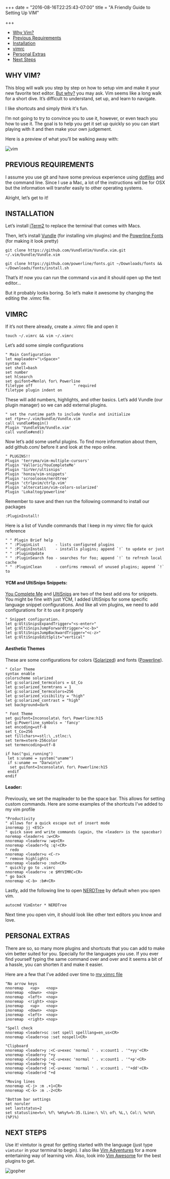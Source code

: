 +++
date = "2016-08-16T22:25:43-07:00"
title = "A Friendly Guide to Setting Up VIM"

+++

- [Why Vim?](/blog/a-friendly-guide-to-setting-up-vim/#why-vim)
- [Previous Requirements](/blog/a-friendly-guide-to-setting-up-vim/#previous-requirements)
- [Installation](/blog/a-friendly-guide-to-setting-up-vim/#installation)
- [vimrc](/blog/a-friendly-guide-to-setting-up-vim/#vimrc)
- [Personal Extras](/blog/a-friendly-guide-to-setting-up-vim/#personal-extras)
- [Next Steps](/blog/a-friendly-guide-to-setting-up-vim/#next-steps)

## WHY VIM?

This blog will walk you step by step on how to setup vim and make it your new favorite text editor. [But why?](http://www.viemu.com/a-why-vi-vim.html) you may ask. Vim seems like a long walk for a short dive. It’s difficult to understand, set up, and learn to navigate.

I like shortcuts and simply think it's fun.

I’m not going to try to convince you to use it, however, or even teach you how to use it. The goal is to help you get it set up quickly so you can start playing with it and then make your own judgement.

Here is a preview of what you’ll be walking away with:

![vim](/img/vim.png)

## PREVIOUS REQUIREMENTS

I assume you use git and have some previous experience using [dotfiles](https://en.wikipedia.org/wiki/Hidden_file_and_hidden_directory) and the command line. Since I use a Mac, a lot of the instructions will be for OSX but the information will transfer easily to other operating systems.

Alright, let’s get to it!

## INSTALLATION

Let’s install [iTerm2](https://www.iterm2.com/) to replace the terminal that comes with Macs.

Then, let’s install [Vundle](https://github.com/VundleVim/Vundle.vim) (for installing vim plugins) and the [Powerline Fonts](https://github.com/powerline/fonts) (for making it look pretty)

```
git clone https://github.com/VundleVim/Vundle.vim.git ~/.vim/bundle/Vundle.vim
```

```
git clone https://github.com/powerline/fonts.git ~/Downloads/fonts && ~/Downloads/fonts/install.sh
```

That’s it! now you can run the command `vim` and it should open up the text editor…

But it probably looks boring. So let’s make it awesome by changing the editing the .vimrc file.

## VIMRC

If it’s not there already, create a .vimrc file and open it

```
touch ~/.vimrc && vim ~/.vimrc
```

Let’s add some simple configurations

```
" Main Configuration
let mapleader="\<Space>"
syntax on
set shell=bash
set number
set hlsearch
set guifont=Menlo\ for\ Powerline
filetype off                  " required
filetype plugin indent on
```

These will add numbers, highlights, and other basics. Let’s add Vundle (our plugin manager) so we can add external plugins.

```
" set the runtime path to include Vundle and initialize
set rtp+=~/.vim/bundle/Vundle.vim
call vundle#begin()
Plugin 'VundleVim/Vundle.vim'
call vundle#end()
```

Now let’s add some useful plugins. To find more information about them, add github.com/ before it and look at the repo online.

```
" PLUGINS!!
Plugin 'terryma/vim-multiple-cursors'
Plugin 'Valloric/YouCompleteMe'
Plugin 'SirVer/ultisnips'
Plugin 'honza/vim-snippets'
Plugin 'scrooloose/nerdtree'
Plugin 'ctrlpvim/ctrlp.vim'
Plugin 'altercation/vim-colors-solarized'
Plugin 'Lokaltog/powerline'
```

Remember to save and then run the following command to install our packages

```
:PluginInstall!
```

Here is a list of Vundle commands that I keep in my vimrc file for quick reference

```
" " Plugin Brief help
" " :PluginList       - lists configured plugins
" " :PluginInstall    - installs plugins; append `!` to update or just
" " :PluginUpdate
" " :PluginSearch foo - searches for foo; append `!` to refresh local cache
" " :PluginClean      - confirms removal of unused plugins; append `!` to
```

#### YCM and UltiSnips Snippets:

[You Complete Me](https://github.com/Valloric/YouCompleteMe) and [UltiSnips](https://github.com/SirVer/ultisnips) are two of the best add ons for snippets. You might be fine with just YCM, I added UltiSnips for some specific language snippet configurations. And like all vim plugins, we need to add configurations for it to use it properly

```
" Snippet configuration.
let g:UltiSnipsExpandTrigger="<s-enter>"
let g:UltiSnipsJumpForwardtrigger="<c-b>"
let g:UltiSnipsJumpBackwardTrigger="<c-z>"
let g:UltiSnipsEditSplit="vertical"
```

#### Aesthetic Themes

These are some configurations for colors ([Solarized](http://ethanschoonover.com/solarized)) and fonts ([Powerline](https://github.com/powerline/fonts)).

```
" Color Theme
syntax enable
colorscheme solarized
let g:solarized_termcolors = &t_Co
let g:solarized_termtrans = 1
let g:solarized_termcolors=256
let g:solarized_visibility = "high"
let g:solarized_contrast = "high"
set background=dark

" Font Theme
set guifont=Inconsolata\ for\ Powerline:h15
let g:Powerline_symbols = 'fancy'
set encoding=utf-8
set t_Co=256
set fillchars+=stl:\ ,stlnc:\
set term=xterm-256color
set termencoding=utf-8

if has("gui_running")
 let s:uname = system("uname")
 if s:uname == "Darwin\n"
  set guifont=Inconsolata\ for\ Powerline:h15
 endif
endif
```

#### Leader:

Previously, we set the mapleader to be the space bar. This allows for setting custom commands. Here are some examples of the shortcuts I’ve added to my vim profile

```
"Productivity
" allows for a quick escape out of insert mode
inoremap jj <ESC>
" quick save and write commands (again, the <leader> is the spacebar)
noremap <leader>s :w<CR>
nnoremap <leader>w :wq<CR>
nnoremap <leader>fq :q!<CR>
" redo
nnoremap <leader>u <C-r>
" remove highlights
nnoremap <leader>o :noh<CR>
" quickly go to .vimrc
nnoremap <leader>v :e $MYVIMRC<CR>
" go back
nnoremap <C-b> :b#<CR>
```

Lastly, add the following line to open [NERDTree](https://github.com/scrooloose/nerdtree) by default when you open vim.

```
autocmd VimEnter * NERDTree
```

Next time you open vim, it should look like other text editors you know and love.

## PERSONAL EXTRAS

There are so, so many more plugins and shortcuts that you can add to make vim better suited for you. Specially for the languages you use. If you ever find yourself typing the same command over and over and it seems a bit of a hassle, you can shorten it and make it easier.

Here are a few that I’ve added over time to [my vimrc file](https://github.com/bertoort/dotfiles/blob/master/.vimrc)

```
"No arrow keys
nnoremap   <up>   <nop>
nnoremap  <down>  <nop>
nnoremap  <left>  <nop>
nnoremap  <right> <nop>
inoremap   <up>   <nop>
inoremap  <down>  <nop>
inoremap  <left>  <nop>
inoremap  <right> <nop>

"Spell check
nnoremap <leader>sc :set spell spelllang=en_us<CR>
nnoremap <leader>so :set nospell<CR>

"Clipboard
nnoremap <leader>y :<C-u>exec 'normal ' . v:count1 . '"+yy'<CR>
vnoremap <leader>y "+y
nnoremap <leader>p :<C-u>exec 'normal ' . v:count1 . '"+p'<CR>
vnoremap <leader>p "+p
nnoremap <leader>d :<C-u>exec 'normal ' . v:count1 . '"+dd'<CR>
vnoremap <leader>d "+d

"Moving lines
nnoremap <C-j> :m .+1<CR>
nnoremap <C-k> :m .-2<CR>

"Bottom bar settings
set noruler
set laststatus=2
set statusline=%<\ %f\ %m%y%=%-35.(Line:\ %l\ of\ %L,\ Col:\ %c%V\ (%P)%)
```

## NEXT STEPS

Use it! vimtutor is great for getting started with the language (just type `vimtutor` in your terminal to begin). I also like [Vim Adventures](http://vim-adventures.com/) for a more entertaining way of learning vim. Also, look into [Vim Awesome](http://vimawesome.com/) for the best plugins to get.

![gopher](img/gopher4.png)
